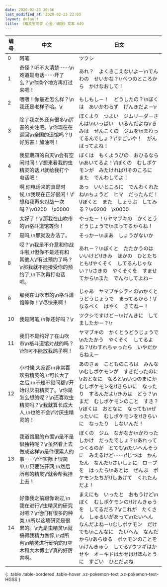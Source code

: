 ```yaml
---
date: 2020-02-23 20:56
last_modified_at: 2020-02-23 22:03
layout: default
title: 《精灵宝可梦 心金／魂银》文本 649
---
```

| 编号 | 中文 | 日文 |
| ---- | ---- | ---- |
| 0 | 阿笔 | ツクシ |
| 1 | 奇怪？听不大清楚⋯⋯\n难道是电话⋯⋯坏了么？\r你换个地方再打过来吧！ | あれ？　よくきこえないよ－\nでんわの　せいかな？\rべつのところから　かけなおして！ |
| 2 | 喂喂！你最近怎么样？\n我还是老样子哈。\r | もしもし－！　どうしたの？\nぼくは　あいかわらず　げんきだよ－\r |
| 3 | 除了我之外还有很多\n厉害的关注吧。\r你现在在巡回\n全国的道馆吗？\f好厉害！加油啊！ | ぼくより　つよい　ジムリ－ダ－さんは\nいっぱい　いるんだよね\rきみは　ぜんこくの　ジムを\nまわってるんでしょ？\fすごいや！　がんばってよね！ |
| 4 | 我星期四的白天\n会有空闲时间！\f想来看我的虫精灵的话,\f就给我打个电话吧！ | ぼくは　もくようびの　おひるなら\nあいてるよ！\fぼくの　むしポケモンが　みたければ\fそのころに　また　でんわしてよ！ |
| 5 | 啊,你电话来的真是时候,\n我现在正好很闲！\f想和我再来对战一次吗？\v0200　\x0000 | あっ　いいところに　でんわくれたね\nちょうど　ヒマ　だったんだ！\fぼくと　また　しょうぶ　してみる？\v0200　\x0000 |
| 6 | 太好了！\r那我在山吹市的\n格斗道馆等你！ | やった－！\rヤマブキの　かくとうどうじょうで\nまってるからね！ |
| 7 | 是吗,\n那就没办法了。 | そっか－\nまあ　しょうがないか |
| 8 | 哎？\n我是不介意和你战斗啦,\f但你不是还有和其他人\f有过预约了吗？\r那我就不能接受你的预约了,\n下次再打电话吧。 | あれ－？\nぼくと　たたかうのは　いいけど\fきみ　ほかの　ひとたちとも\fやくそく　してるんじゃない？\rさきの　やくそくを　すませてから\nまた　でんわしてよね－ |
| 9 | 那我在山吹市的\n格斗道馆等你！\f尽快来啊！ | じゃあ　ヤマブキシティの\nかくとうどうじょうで　まってるから！\fなるべく　はやく　きてね－！ |
| 10 | 我是阿笔,\n你还好吗？\r | ツクシですけど－\nげんきに　してましたか－？\r |
| 11 | 我们不是约好了在山吹市\n格斗道馆对战的吗？\f你可不能放我鸽子啊！ | ヤマブキの　かくとうどうじょうで\nたたかう　やくそく　してるよね？\fわすれちゃったら　いやだからねえ－ |
| 12 | 小时候,大家都\n非常喜欢虫精灵的,\r可长大了之后,\n不知不觉间都\f开始讨厌虫精灵了。\r你是怎么想的呢？\n还喜欢虫精灵吗？\r我就算长成大人,\n也绝不会\f讨厌虫精灵的！ | あのさぁ　こどものころは　みんな\nむしポケモンが　すきだったのに\rおとなに　なると\nいつのまにか　むしポケモンを\fきらいに　なったり　するんだよ\rきみは　どう？\nまだ　むしポケモンのこと　すき？\rぼくは　おとなに　なっても\nぜったいに　むしポケモンを\fきらいに　なったり　しないんだ！ |
| 13 | 我道馆里的布置\n是不是很独特呢？\r虽然看上去做成这样\n是件很累人的事⋯⋯\f但实际上很简单,\r只要张开网,\n然后所有的精灵\f就会帮我挂上去！ | ぼくの　ジム　なかなか\nかわった　しかけ　だったでしょ？\rあれって　つくるのが　とても\nたいへんそうに　みえるけど⋯⋯\fじつは　かんたん　なんだ\rさいしょに　ロ－プを　はったら\nあとは　ぜんぶ　ポケモンたちが\fしあげて　くれたんだよ！ |
| 14 | 好像我之前跟你说过,\n我在进行\f虫精灵的研究对吧？\r他们有很多的种类,\n所以这项研究是很累的。\r光是虫精灵\n就搞得我精力憔悴,\r对所有\n精灵进行研究的\f空木和大木博士\f真的好厉害啊。 | まえにも　いったと　おもうけど\nぼく　むしポケモンの\fけんきゅうを　してるだろ？\rこれが　たくさん　しゅるいがあって\nたいへん　なんだよね－\rむしポケモン　だけでも\nこんなに　たいへん　なんだから\rあらゆる　ポケモンのことを\nけんきゅう　してる\fウツギはかせや　オ－キドはかせは\fほんとうに　すごい　ひとだよね |
{: .table .table-bordered .table-hover .xz-pokemon-text .xz-pokemon-text-HGSS }